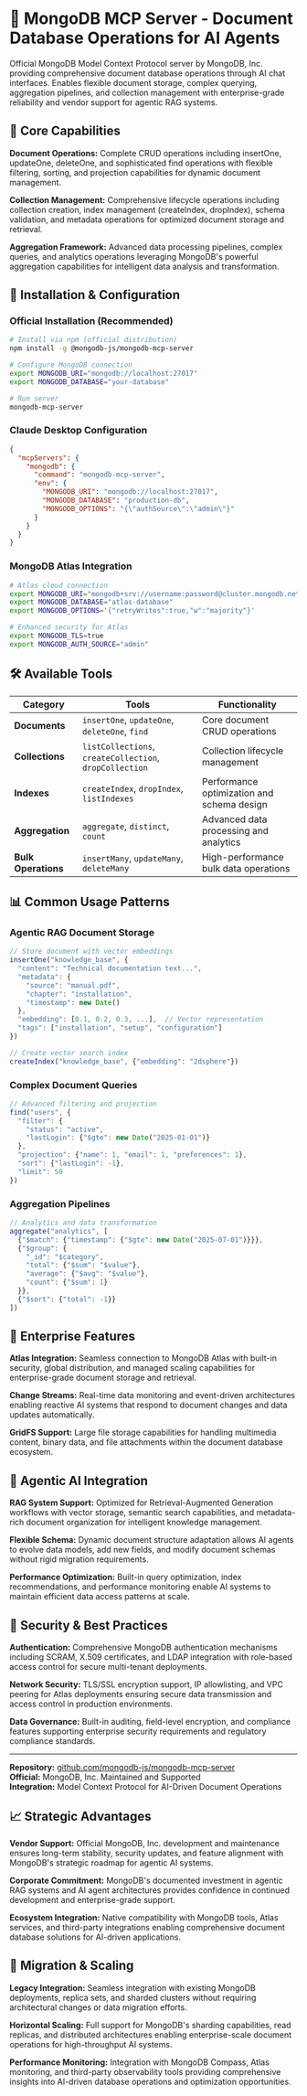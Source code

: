 <!--
---
title: "MongoDB MCP Server - Document Database Operations for AI Agents"
description: "Official MongoDB Model Context Protocol server providing comprehensive document operations, collection management, and flexible schema operations through AI interfaces. Vendor-supported with enterprise-grade reliability."
author: "MongoDB, Inc. - https://github.com/mongodb-js"
ai_contributor: "Claude Sonnet 4 (claude-sonnet-4-20250514)"
date: "2025-07-23"
version: "1.0"
status: "Published"
tags:
- type: mcp-server-overview
- domain: document-database-operations
- tech: [mongodb-mcp, document-store, nosql-operations]
- phase: production-integration
related_documents:
- "[MCP Servers Overview](./README.md)"
- "[Document Database Platform](../applications-and-services/mongodb01-express/README.md)"
- "[Agentic RAG Infrastructure](../ai/README.md)"
---
-->

# 📄 **MongoDB MCP Server - Document Database Operations for AI Agents**

Official MongoDB Model Context Protocol server by MongoDB, Inc. providing comprehensive document database operations through AI chat interfaces. Enables flexible document storage, complex querying, aggregation pipelines, and collection management with enterprise-grade reliability and vendor support for agentic RAG systems.

## **🎯 Core Capabilities**

**Document Operations:** Complete CRUD operations including insertOne, updateOne, deleteOne, and sophisticated find operations with flexible filtering, sorting, and projection capabilities for dynamic document management.

**Collection Management:** Comprehensive lifecycle operations including collection creation, index management (createIndex, dropIndex), schema validation, and metadata operations for optimized document storage and retrieval.

**Aggregation Framework:** Advanced data processing pipelines, complex queries, and analytics operations leveraging MongoDB's powerful aggregation capabilities for intelligent data analysis and transformation.

## **🔧 Installation & Configuration**

### **Official Installation (Recommended)**

```bash
# Install via npm (official distribution)
npm install -g @mongodb-js/mongodb-mcp-server

# Configure MongoDB connection
export MONGODB_URI="mongodb://localhost:27017"
export MONGODB_DATABASE="your-database"

# Run server
mongodb-mcp-server
```

### **Claude Desktop Configuration**

```json
{
  "mcpServers": {
    "mongodb": {
      "command": "mongodb-mcp-server",
      "env": {
        "MONGODB_URI": "mongodb://localhost:27017",
        "MONGODB_DATABASE": "production-db",
        "MONGODB_OPTIONS": "{\"authSource\":\"admin\"}"
      }
    }
  }
}
```

### **MongoDB Atlas Integration**

```bash
# Atlas cloud connection
export MONGODB_URI="mongodb+srv://username:password@cluster.mongodb.net/"
export MONGODB_DATABASE="atlas-database"
export MONGODB_OPTIONS='{"retryWrites":true,"w":"majority"}'

# Enhanced security for Atlas
export MONGODB_TLS=true
export MONGODB_AUTH_SOURCE="admin"
```

## **🛠️ Available Tools**

| **Category** | **Tools** | **Functionality** |
|--------------|-----------|-------------------|
| **Documents** | `insertOne`, `updateOne`, `deleteOne`, `find` | Core document CRUD operations |
| **Collections** | `listCollections`, `createCollection`, `dropCollection` | Collection lifecycle management |
| **Indexes** | `createIndex`, `dropIndex`, `listIndexes` | Performance optimization and schema design |
| **Aggregation** | `aggregate`, `distinct`, `count` | Advanced data processing and analytics |
| **Bulk Operations** | `insertMany`, `updateMany`, `deleteMany` | High-performance bulk data operations |

## **📊 Common Usage Patterns**

### **Agentic RAG Document Storage**

```javascript
// Store document with vector embeddings
insertOne("knowledge_base", {
  "content": "Technical documentation text...",
  "metadata": {
    "source": "manual.pdf",
    "chapter": "installation",
    "timestamp": new Date()
  },
  "embedding": [0.1, 0.2, 0.3, ...],  // Vector representation
  "tags": ["installation", "setup", "configuration"]
})

// Create vector search index
createIndex("knowledge_base", {"embedding": "2dsphere"})
```

### **Complex Document Queries**

```javascript
// Advanced filtering and projection
find("users", {
  "filter": {
    "status": "active",
    "lastLogin": {"$gte": new Date("2025-01-01")}
  },
  "projection": {"name": 1, "email": 1, "preferences": 1},
  "sort": {"lastLogin": -1},
  "limit": 50
})
```

### **Aggregation Pipelines**

```javascript
// Analytics and data transformation
aggregate("analytics", [
  {"$match": {"timestamp": {"$gte": new Date("2025-07-01")}}},
  {"$group": {
    "_id": "$category",
    "total": {"$sum": "$value"},
    "average": {"$avg": "$value"},
    "count": {"$sum": 1}
  }},
  {"$sort": {"total": -1}}
])
```

## **🚀 Enterprise Features**

**Atlas Integration:** Seamless connection to MongoDB Atlas with built-in security, global distribution, and managed scaling capabilities for enterprise-grade document storage and retrieval.

**Change Streams:** Real-time data monitoring and event-driven architectures enabling reactive AI systems that respond to document changes and data updates automatically.

**GridFS Support:** Large file storage capabilities for handling multimedia content, binary data, and file attachments within the document database ecosystem.

## **🤖 Agentic AI Integration**

**RAG System Support:** Optimized for Retrieval-Augmented Generation workflows with vector storage, semantic search capabilities, and metadata-rich document organization for intelligent knowledge management.

**Flexible Schema:** Dynamic document structure adaptation allows AI agents to evolve data models, add new fields, and modify document schemas without rigid migration requirements.

**Performance Optimization:** Built-in query optimization, index recommendations, and performance monitoring enable AI systems to maintain efficient data access patterns at scale.

## **🔐 Security & Best Practices**

**Authentication:** Comprehensive MongoDB authentication mechanisms including SCRAM, X.509 certificates, and LDAP integration with role-based access control for secure multi-tenant deployments.

**Network Security:** TLS/SSL encryption support, IP allowlisting, and VPC peering for Atlas deployments ensuring secure data transmission and access control in production environments.

**Data Governance:** Built-in auditing, field-level encryption, and compliance features supporting enterprise security requirements and regulatory compliance standards.

---

**Repository:** [github.com/mongodb-js/mongodb-mcp-server](https://github.com/mongodb-js/mongodb-mcp-server)  
**Official:** MongoDB, Inc. Maintained and Supported  
**Integration:** Model Context Protocol for AI-Driven Document Operations

## **📈 Strategic Advantages**

**Vendor Support:** Official MongoDB, Inc. development and maintenance ensures long-term stability, security updates, and feature alignment with MongoDB's strategic roadmap for agentic AI systems.

**Corporate Commitment:** MongoDB's documented investment in agentic RAG systems and AI agent architectures provides confidence in continued development and enterprise-grade support.

**Ecosystem Integration:** Native compatibility with MongoDB tools, Atlas services, and third-party integrations enabling comprehensive document database solutions for AI-driven applications.

## **🔄 Migration & Scaling**

**Legacy Integration:** Seamless integration with existing MongoDB deployments, replica sets, and sharded clusters without requiring architectural changes or data migration efforts.

**Horizontal Scaling:** Full support for MongoDB's sharding capabilities, read replicas, and distributed architectures enabling enterprise-scale document operations for high-throughput AI systems.

**Performance Monitoring:** Integration with MongoDB Compass, Atlas monitoring, and third-party observability tools providing comprehensive insights into AI-driven database operations and optimization opportunities.

